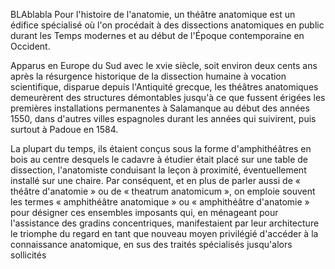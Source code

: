 BLAblabla
Pour l'histoire de l'anatomie, un théâtre anatomique est un édifice spécialisé où l'on procédait à des dissections anatomiques en public durant les Temps modernes et au début de l'Époque contemporaine en Occident.

Apparus en Europe du Sud avec le xvie siècle, soit environ deux cents ans après la résurgence historique de la dissection humaine à vocation scientifique, disparue depuis l'Antiquité grecque, les théâtres anatomiques demeurèrent des structures démontables jusqu'à ce que fussent érigées les premières installations permanentes à Salamanque au début des années 1550, dans d'autres villes espagnoles durant les années qui suivirent, puis surtout à Padoue en 1584.

La plupart du temps, ils étaient conçus sous la forme d'amphithéâtres en bois au centre desquels le cadavre à étudier était placé sur une table de dissection, l'anatomiste conduisant la leçon à proximité, éventuellement installé sur une chaire. Par conséquent, et en plus de parler aussi de « théâtre d'anatomie » ou de « theatrum anatomicum », on emploie souvent les termes « amphithéâtre anatomique » ou « amphithéâtre d'anatomie » pour désigner ces ensembles imposants qui, en ménageant pour l'assistance des gradins concentriques, manifestaient par leur architecture le triomphe du regard en tant que nouveau moyen privilégié d'accéder à la connaissance anatomique, en sus des traités spécialisés jusqu'alors sollicités